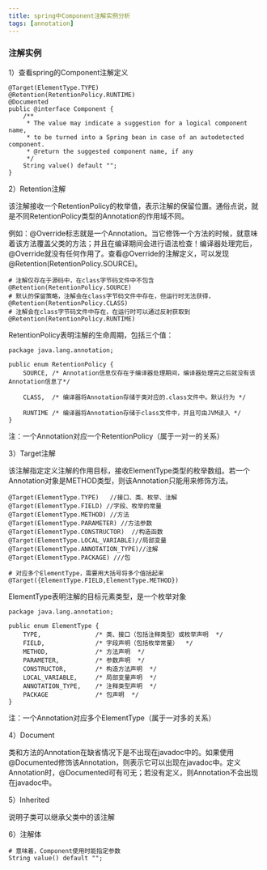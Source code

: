 ```yaml
---
title: spring中Component注解实例分析
tags: [annotation]
---
```


### 注解实例

1）查看spring的Component注解定义

```
@Target(ElementType.TYPE)
@Retention(RetentionPolicy.RUNTIME)
@Documented
public @interface Component {
    /**
     * The value may indicate a suggestion for a logical component name,
     * to be turned into a Spring bean in case of an autodetected component.
     * @return the suggested component name, if any
     */
    String value() default "";
}
```

2）Retention注解

该注解接收一个RetentionPolicy的枚举值，表示注解的保留位置。通俗点说，就是不同RetentionPolicy类型的Annotation的作用域不同。

例如：@Override标志就是一个Annotation。当它修饰一个方法的时候，就意味着该方法覆盖父类的方法；并且在编译期间会进行语法检查！编译器处理完后，@Override就没有任何作用了。查看@Override的注解定义，可以发现@Retention(RetentionPolicy.SOURCE)。

```
# 注解仅存在于源码中，在class字节码文件中不包含
@Retention(RetentionPolicy.SOURCE)
# 默认的保留策略，注解会在class字节码文件中存在，但运行时无法获得，
@Retention(RetentionPolicy.CLASS)
# 注解会在class字节码文件中存在，在运行时可以通过反射获取到
@Retention(RetentionPolicy.RUNTIME) 
```

RetentionPolicy表明注解的生命周期，包括三个值：

```
package java.lang.annotation;

public enum RetentionPolicy {
    SOURCE, /* Annotation信息仅存在于编译器处理期间，编译器处理完之后就没有该Annotation信息了*/

    CLASS,  /* 编译器将Annotation存储于类对应的.class文件中。默认行为 */

    RUNTIME /* 编译器将Annotation存储于class文件中，并且可由JVM读入 */
}
```

注：一个Annotation对应一个RetentionPolicy（属于一对一的关系）

3）Target注解

该注解指定定义注解的作用目标，接收ElementType类型的枚举数组。若一个Annotation对象是METHOD类型，则该Annotation只能用来修饰方法。

```
@Target(ElementType.TYPE)   //接口、类、枚举、注解
@Target(ElementType.FIELD) //字段、枚举的常量
@Target(ElementType.METHOD) //方法
@Target(ElementType.PARAMETER) //方法参数
@Target(ElementType.CONSTRUCTOR)  //构造函数
@Target(ElementType.LOCAL_VARIABLE)//局部变量
@Target(ElementType.ANNOTATION_TYPE)//注解
@Target(ElementType.PACKAGE) ///包

# 对应多个ElementType，需要用大括号将多个值括起来
@Target({ElementType.FIELD,ElementType.METHOD})
```

ElementType表明注解的目标元素类型，是一个枚举对象

```
package java.lang.annotation;

public enum ElementType {
    TYPE,               /* 类、接口（包括注释类型）或枚举声明  */
    FIELD,              /* 字段声明（包括枚举常量）  */
    METHOD,             /* 方法声明  */
    PARAMETER,          /* 参数声明  */
    CONSTRUCTOR,        /* 构造方法声明  */
    LOCAL_VARIABLE,     /* 局部变量声明  */
    ANNOTATION_TYPE,    /* 注释类型声明  */
    PACKAGE             /* 包声明  */
}
```

注：一个Annotation对应多个ElementType（属于一对多的关系）

4）Document

类和方法的Annotation在缺省情况下是不出现在javadoc中的。如果使用@Documented修饰该Annotation，则表示它可以出现在javadoc中。定义Annotation时，@Documented可有可无；若没有定义，则Annotation不会出现在javadoc中。

5）Inherited

说明子类可以继承父类中的该注解

6）注解体

```
# 意味着，Component使用时能指定参数
String value() default "";
```